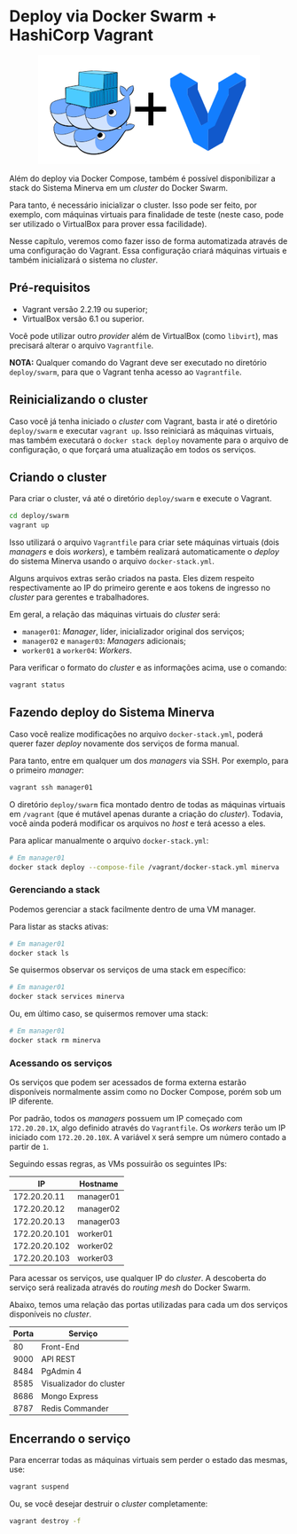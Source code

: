 # Deploy via Docker Swarm + HashiCorp Vagrant

<center>
<img src="./swarm-vagrant.png" alt="Docker Swarm + HashiCorp Vagrant" width="400"/>
</center>

Além do deploy via Docker Compose, também é possível disponibilizar a stack do
Sistema Minerva em um _cluster_ do Docker Swarm.

Para tanto, é necessário inicializar o cluster. Isso pode ser feito, por
exemplo, com máquinas virtuais para finalidade de teste (neste caso, pode ser
utilizado o VirtualBox para prover essa facilidade).

Nesse capítulo, veremos como fazer isso de forma automatizada através de uma
configuração do Vagrant. Essa configuração criará máquinas virtuais e também
inicializará o sistema no _cluster_.

## Pré-requisitos

- Vagrant versão 2.2.19 ou superior;
- VirtualBox versão 6.1 ou superior.

Você pode utilizar outro _provider_ além de VirtualBox (como `libvirt`), mas
precisará alterar o arquivo `Vagrantfile`.

**NOTA:** Qualquer comando do Vagrant deve ser executado no diretório
`deploy/swarm`, para que o Vagrant tenha acesso ao `Vagrantfile`.

## Reinicializando o cluster

Caso você já tenha iniciado o _cluster_ com Vagrant, basta ir até o diretório
`deploy/swarm` e executar `vagrant up`. Isso reiniciará as máquinas virtuais,
mas também executará o `docker stack deploy` novamente para o arquivo de
configuração, o que forçará uma atualização em todos os serviços.

## Criando o cluster

Para criar o cluster, vá até o diretório `deploy/swarm` e execute o Vagrant.

```bash
cd deploy/swarm
vagrant up
```

Isso utilizará o arquivo `Vagrantfile` para criar sete máquinas virtuais
(dois _managers_ e dois _workers_), e também realizará automaticamente o
_deploy_ do sistema Minerva usando o arquivo `docker-stack.yml`.

Alguns arquivos extras serão criados na pasta. Eles dizem respeito respectivamente
ao IP do primeiro gerente e aos tokens de ingresso no _cluster_ para gerentes
e trabalhadores.

Em geral, a relação das máquinas virtuais do _cluster_ será:

- `manager01`: _Manager_, líder, inicializador original dos serviços;
- `manager02` e `manager03`: _Managers_ adicionais;
- `worker01` a `worker04`: _Workers_.

Para verificar o formato do _cluster_ e as informações acima, use o comando:

```bash
vagrant status
```

## Fazendo deploy do Sistema Minerva

Caso você realize modificações no arquivo `docker-stack.yml`, poderá
querer fazer _deploy_ novamente dos serviços de forma manual.

Para tanto, entre em qualquer um dos _managers_ via SSH. Por exemplo, para
o primeiro _manager_:

```bash
vagrant ssh manager01
```

O diretório `deploy/swarm` fica montado dentro de todas as máquinas virtuais
em `/vagrant` (que é mutável apenas durante a criação do _cluster_). Todavia,
você ainda poderá modificar os arquivos no _host_ e terá acesso a eles.

Para aplicar manualmente o arquivo `docker-stack.yml`:

```bash
# Em manager01
docker stack deploy --compose-file /vagrant/docker-stack.yml minerva
```

### Gerenciando a stack

Podemos gerenciar a stack facilmente dentro de uma VM manager.

Para listar as stacks ativas:

```bash
# Em manager01
docker stack ls
```

Se quisermos observar os serviços de uma stack em específico:

```bash
# Em manager01
docker stack services minerva
```

Ou, em último caso, se quisermos remover uma stack:

```bash
# Em manager01
docker stack rm minerva
```

### Acessando os serviços

Os serviços que podem ser acessados de forma externa estarão disponíveis
normalmente assim como no Docker Compose, porém sob um IP diferente.

Por padrão, todos os _managers_ possuem um IP começado com `172.20.20.1X`,
algo definido através do `Vagrantfile`. Os _workers_ terão um IP
iniciado com `172.20.20.10X`. A variável `X` será sempre um número
contado a partir de `1`.

Seguindo essas regras, as VMs possuirão os seguintes IPs:

| IP            | Hostname  |
|---------------|-----------|
| 172.20.20.11  | manager01 |
| 172.20.20.12  | manager02 |
| 172.20.20.13  | manager03 |
| 172.20.20.101 | worker01  |
| 172.20.20.102 | worker02  |
| 172.20.20.103 | worker03  |

Para acessar os serviços, use qualquer IP do _cluster_. A descoberta
do serviço será realizada através do _routing mesh_ do Docker Swarm.

Abaixo, temos uma relação das portas utilizadas para cada um dos serviços
disponíveis no _cluster_.

| Porta | Serviço                 |
|-------|-------------------------|
| 80    | Front-End               |
| 9000  | API REST                |
| 8484  | PgAdmin 4               |
| 8585  | Visualizador do cluster |
| 8686  | Mongo Express           |
| 8787  | Redis Commander         |


## Encerrando o serviço

Para encerrar todas as máquinas virtuais sem perder o estado das
mesmas, use:

```bash
vagrant suspend
```

Ou, se você desejar destruir o _cluster_ completamente:

```bash
vagrant destroy -f
```


